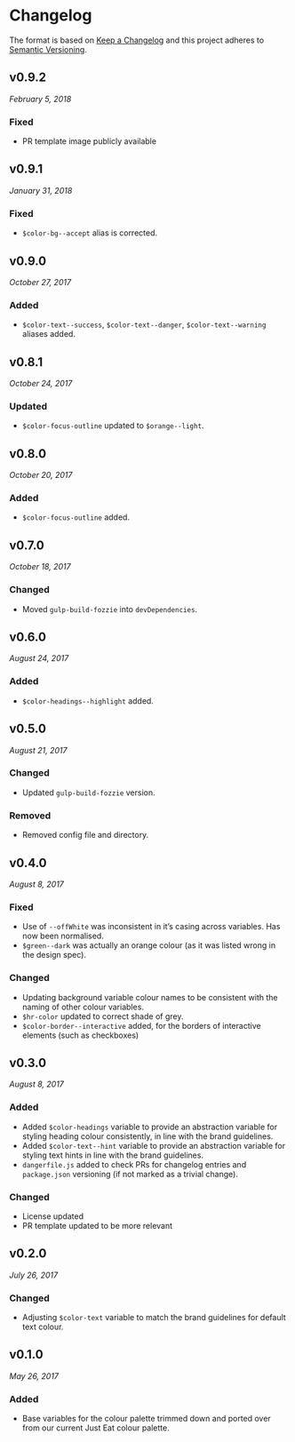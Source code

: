 # Changelog

The format is based on [Keep a Changelog](http://keepachangelog.com/en/1.0.0/)
and this project adheres to [Semantic Versioning](http://semver.org/spec/v2.0.0.html).


v0.9.2
------------------------------
*February 5, 2018*

### Fixed
- PR template image publicly available


v0.9.1
------------------------------
*January 31, 2018*

### Fixed
- `$color-bg--accept` alias is corrected.


v0.9.0
------------------------------
*October 27, 2017*

### Added
- `$color-text--success`, `$color-text--danger`, `$color-text--warning` aliases added.


v0.8.1
------------------------------
*October 24, 2017*

### Updated
- `$color-focus-outline` updated to `$orange--light`.


v0.8.0
------------------------------
*October 20, 2017*

### Added
- `$color-focus-outline` added.


v0.7.0
------------------------------
*October 18, 2017*

### Changed
- Moved `gulp-build-fozzie` into `devDependencies`.


v0.6.0
------------------------------
*August 24, 2017*

### Added
- `$color-headings--highlight` added.


v0.5.0
------------------------------
*August 21, 2017*

### Changed
- Updated `gulp-build-fozzie` version.

### Removed
- Removed config file and directory.


v0.4.0
------------------------------
*August 8, 2017*

### Fixed
- Use of `--offWhite` was inconsistent in it’s casing across variables.  Has now been normalised.
- `$green--dark` was actually an orange colour (as it was listed wrong in the design spec).

### Changed
- Updating background variable colour names to be consistent with the naming of other colour variables.
- `$hr-color` updated to correct shade of grey.
- `$color-border--interactive` added, for the borders of interactive elements (such as checkboxes)



v0.3.0
------------------------------
*August 8, 2017*

### Added
- Added `$color-headings` variable to provide an abstraction variable for styling heading colour consistently, in line with the brand guidelines.
- Added `$color-text--hint` variable to provide an abstraction variable for styling text hints in line with the brand guidelines.
- `dangerfile.js` added to check PRs for changelog entries and `package.json` versioning (if not marked as a trivial change).

### Changed
- License updated
- PR template updated to be more relevant


v0.2.0
------------------------------
*July 26, 2017*

### Changed
- Adjusting `$color-text` variable to match the brand guidelines for default text colour.


v0.1.0
------------------------------
*May 26, 2017*

### Added
- Base variables for the colour palette trimmed down and ported over from our current Just Eat colour palette.
